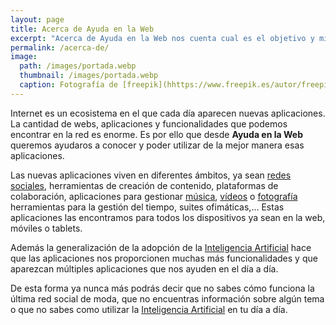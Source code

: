 ```yaml
---
layout: page
title: Acerca de Ayuda en la Web
excerpt: "Acerca de Ayuda en la Web nos cuenta cual es el objetivo y misión de esta página web en la ayuda con todas las personas que utilizan la red sus webs y aplicaciones."
permalink: /acerca-de/
image:
  path: /images/portada.webp
  thumbnail: /images/portada.webp
  caption: Fotografía de [freepik](hhttps://www.freepik.es/autor/freepik)
---
```


Internet es un ecosistema en el que cada día aparecen nuevas aplicaciones. La cantidad de webs, aplicaciones y funcionalidades que podemos encontrar en la red es enorme. Es por ello que desde **Ayuda en la Web** queremos ayudaros a conocer y poder utilizar de la mejor manera esas aplicaciones.

Las nuevas aplicaciones viven en diferentes ámbitos, ya sean [redes sociales][rrss], herramientas de creación de contenido, plataformas de colaboración, aplicaciones para gestionar [música][musica], [vídeos][videos] o [fotografía][fotografia] herramientas para la gestión del tiempo, suites ofimáticas,… Estas aplicaciones las encontramos para todos los dispositivos ya sean en la web, móviles o tablets.

Además la generalización de la adopción de la [Inteligencia Artificial][ia] hace que las aplicaciones nos proporcionen muchas más funcionalidades y que aparezcan múltiples aplicaciones que nos ayuden en el día a día.

De esta forma ya nunca más podrás decir que no sabes cómo funciona la última red social de moda, que no encuentras información sobre algún tema o que no sabes como utilizar la [Inteligencia Artificial][ia] en tu día a día.


[rrss]: /redes-sociales/
[musica]: /musica/
[fotografia]: /fotografia/
[videos]: /gestores-videos/
[ia]: /inteligencia-artificial/